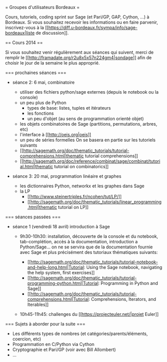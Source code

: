 = Groupes d'utilisateurs Bordeaux =

Cours, tutoriels, coding sprint sur Sage (et Pari/GP, GAP, Cython, ...) à Bordeaux. Si vous souhaitez recevoir les informations ou en faire parvenir, inscrivez-vous à la [[https://diff.u-bordeaux.fr/sympa/info/sage-bordeaux|liste de discussion]].

== Cours 2014 ==

Si vous souhaitez venir régulièrement aux séances qui suivent, merci de remplir le [[http://framadate.org/r2u8x5x57n224gm4|sondage]] afin de choisir le jour de la semaine le plus approprié.

=== prochaines séances ===

 * séance 2: 6 mai, combinatoire
    * utiliser des fichiers python/sage externes (depuis le notebook ou la console)
    * un peu plus de Python
        * types de base: listes, tuples et itérateurs
        * les fonctions
        * un peu d'objet (au sens de programmation orienté objet)
    * les objets combinatoires de Sage (partitions, permutations, arbres, etc)
    * l'interface à [[http://oeis.org|oeis]]
    * un peu de séries formelles
   On se basera en partie sur les tutoriels suivants
    * [[http://sagemath.org/doc/thematic_tutorials/tutorial-comprehensions.html|thematic tutorial comprehensions]]
    * [[http://sagemath.org/doc/reference/combinat/sage/combinat/tutorial.html|thematic tutorial on combinatorics]]

 * séance 3: 20 mai, programmation linéaire et graphes
    * les dictionnaires Python, networkx et les graphes dans Sage
    * la LP
       * [[http://www.steinertriples.fr/ncohen/tut/LP/]]
       * [[http://sagemath.org/doc/thematic_tutorials/linear_programming.html|thematic tutorial on LP]]


=== séances passées ===

 * séance 1 (vendredi 18 avril) introduction à Sage
    * 9h30-10h30: installation, découverte de la console et du notebook, tab-complétion, accès à la documentation, introduction a Python/Sage... on ne se servira que de la documentation fournie avec Sage et plus précisément des tutoriaux thématiques suivants:
      * [[http://sagemath.org/doc/thematic_tutorials/tutorial-notebook-and-help-long.html|Tutorial: Using the Sage notebook, navigating the help system, first exercises]]
      * [[http://sagemath.org/doc/thematic_tutorials/tutorial-programming-python.html|Tutorial: Programming in Python and Sage]]
      * [[http://sagemath.org/doc/thematic_tutorials/tutorial-comprehensions.html|Tutorial: Comprehensions, Iterators, and Iterables]]

    * 10h45-11h45: challenges du [[https://projecteuler.net/|projet Euler]]

=== Sujets à aborder pour la suite ===

 * Les différents types de nombres (et catégories/parents/éléments, coercion, etc)
 * Programmation en C/Python via Cython
 * Cryptographie et Pari/GP (voir avec Bill Allombert)
 * ...
